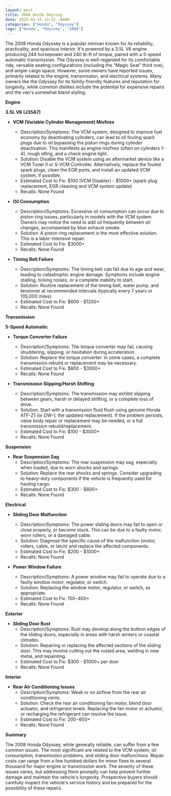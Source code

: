 ```yaml
---
layout: post
title: 2008 Honda Odyssey
date: 2025-03-15 14:21 -0400
categories: ["Honda", "Odyssey"]
tags: ["Honda", "Odyssey", "2008"]
---
```

The 2008 Honda Odyssey is a popular minivan known for its reliability, practicality, and spacious interior. It's powered by a 3.5L V6 engine producing 244 horsepower and 240 lb-ft of torque, paired with a 5-speed automatic transmission. The Odyssey is well-regarded for its comfortable ride, versatile seating configurations (including the "Magic Seat" third row), and ample cargo space. However, some owners have reported issues, primarily related to the engine, transmission, and electrical systems. Many owners like the Odyssey for its family-friendly features and reputation for longevity, while common dislikes include the potential for expensive repairs and the van's somewhat bland styling.

**Engine**

**3.5L V6 (J35A7)**

*   **VCM (Variable Cylinder Management) Misfires**
    *   Description/Symptoms: The VCM system, designed to improve fuel economy by deactivating cylinders, can lead to oil fouling spark plugs due to oil bypassing the piston rings during cylinder deactivation. This manifests as engine misfires (often on cylinders 1-4), rough idling, and a check engine light.
    *   Solution: Disable the VCM system using an aftermarket device like a VCM Tuner II or S-VCM Controller. Alternatively, replace the fouled spark plugs, clean the EGR ports, and install an updated VCM system, if possible.
    *   Estimated Cost to Fix: $100 (VCM Disabler) - $1000+ (spark plug replacement, EGR cleaning and VCM system update)
    *   Recalls: None Found

*   **Oil Consumption**
    *   Description/Symptoms: Excessive oil consumption can occur due to piston ring issues, particularly in models with the VCM system. Owners may notice the need to add oil frequently between oil changes, accompanied by blue exhaust smoke.
    *   Solution: A piston ring replacement is the most effective solution. This is a labor-intensive repair.
    *   Estimated Cost to Fix: $3000+
    *   Recalls: None Found

*   **Timing Belt Failure**
    *   Description/Symptoms: The timing belt can fail due to age and wear, leading to catastrophic engine damage. Symptoms include engine stalling, ticking noises, or a complete inability to start.
    *   Solution: Routine replacement of the timing belt, water pump, and tensioner at recommended intervals (typically every 7 years or 105,000 miles).
    *   Estimated Cost to Fix: $600 - $1200+
    *   Recalls: None Found

**Transmission**

**5-Speed Automatic**

*   **Torque Converter Failure**
    *   Description/Symptoms: The torque converter may fail, causing shuddering, slipping, or hesitation during acceleration.
    *   Solution: Replace the torque converter. In some cases, a complete transmission rebuild or replacement may be necessary.
    *   Estimated Cost to Fix: $800 - $3000+
    *   Recalls: None Found

*   **Transmission Slipping/Harsh Shifting**
    *   Description/Symptoms: The transmission may exhibit slipping between gears, harsh or delayed shifting, or a complete loss of drive.
    *   Solution: Start with a transmission fluid flush using genuine Honda ATF-Z1 (or DW-1, the updated replacement). If the problem persists, valve body repair or replacement may be needed, or a full transmission rebuild/replacement.
    *   Estimated Cost to Fix: $100 - $3000+
    *   Recalls: None Found

**Suspension**

*   **Rear Suspension Sag**
    *   Description/Symptoms: The rear suspension may sag, especially when loaded, due to worn shocks and springs.
    *   Solution: Replace the rear shocks and springs. Consider upgrading to heavy-duty components if the vehicle is frequently used for hauling cargo.
    *   Estimated Cost to Fix: $300 - $800+
    *   Recalls: None Found

**Electrical**

*   **Sliding Door Malfunction**
    *   Description/Symptoms: The power sliding doors may fail to open or close properly, or become stuck. This can be due to a faulty motor, worn rollers, or a damaged cable.
    *   Solution: Diagnose the specific cause of the malfunction (motor, rollers, cable, or latch) and replace the affected components.
    *   Estimated Cost to Fix: $200 - $1000+
    *   Recalls: None Found

*   **Power Window Failure**
    * Description/Symptoms: A power window may fail to operate due to a faulty window motor, regulator, or switch.
    * Solution: Replacing the window motor, regulator, or switch, as appropriate.
    * Estimated Cost to Fix: $150-$400+
    * Recalls: None Found

**Exterior**

*   **Sliding Door Rust**
    *   Description/Symptoms: Rust may develop along the bottom edges of the sliding doors, especially in areas with harsh winters or coastal climates.
    *   Solution: Repairing or replacing the affected sections of the sliding door. This may involve cutting out the rusted area, welding in new metal, and repainting.
    *   Estimated Cost to Fix: $300 - $1000+ per door
    *   Recalls: None Found

**Interior**

*   **Rear Air Conditioning Issues**
    * Description/Symptoms: Weak or no airflow from the rear air conditioning vents.
    * Solution: Check the rear air conditioning fan motor, blend door actuator, and refrigerant levels. Replacing the fan motor or actuator, or recharging the refrigerant can resolve the issue.
    * Estimated Cost to Fix: $200-$600+
    * Recalls: None Found

**Summary**

The 2008 Honda Odyssey, while generally reliable, can suffer from a few common issues. The most significant are related to the VCM system, oil consumption, transmission problems, and sliding door malfunctions. Repair costs can range from a few hundred dollars for minor fixes to several thousand for major engine or transmission work. The severity of these issues varies, but addressing them promptly can help prevent further damage and maintain the vehicle's longevity. Prospective buyers should carefully inspect the vehicle's service history and be prepared for the possibility of these repairs.


